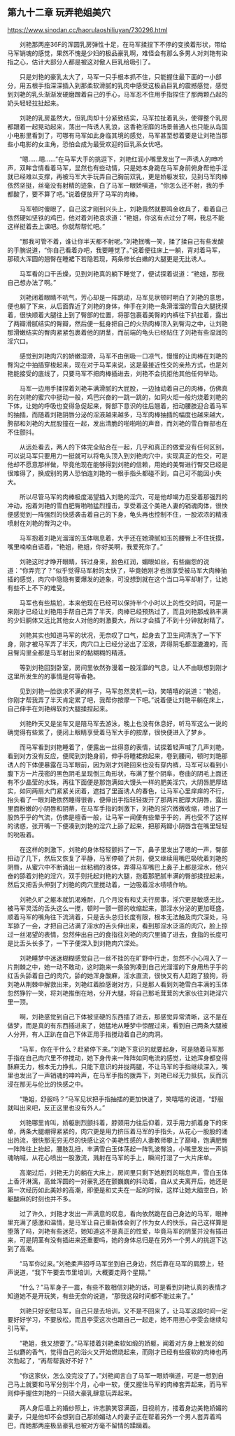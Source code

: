 ## 第九十二章 玩弄艳姐美穴

https://www.sinodan.cc/haorulaoshiliuyan/730296.html

　　刘艳那两座36F的浑圆乳房弹性十足，在马军揉捏下不停的变换着形状，带给马军销魂的感觉，果然不愧是少妇的极品豪乳啊，难怪会有那么多男人对刘艳有染指之心，估计大部分人都是被这对傲人巨乳给吸引了。

　　只是刘艳的豪乳太大了，马军一只手根本抓不住，只能握住最下面的一小部分，用五根手指深深插入到那柔软滑腻的乳肉中感受这极品巨乳的震撼感觉，感觉到刘艳的乳头渐渐发硬磨蹭着自己的手心，马军忍不住用手指捏住了那两颗凸起的奶头轻轻拉扯起来。

　　刘艳的乳房虽然大，但乳肉却十分紧致结实，马军拉扯着乳头，使得整个乳房都跟着一起晃动起来，荡出一阵诱人乳浪，这香艳淫靡的场景普通人也只能从岛国小电影里看到了，可哪有马军如此身临其境的感觉，马军甚至想着要是让刘艳当那些小电影的女主角，恐怕会成为最受欢迎的巨乳系女优吧。

　　“嗯……嗯……”在马军大手的挑逗下，刘艳红润小嘴里发出了一声诱人的呻吟声，双眸含情看着马军，显然也有些动情，只是她本身跪在马军身前俯身帮他手淫就已经难以支撑，再被马军大手玩弄自己胸前双乳，更是娇躯发软，见到马军肉棒依然坚挺，丝毫没有射精的迹象，白了马军一眼娇嗔道，“你怎么还不射，我的手都酸了，要不算了吧。”说着便放开了马军的肉棒。

　　马军顿时傻眼了，自己这才刚到兴头上，刘艳竟然就要鸣金收兵了，看着自己依然硬如坚铁的鸡巴，他对着刘艳哀求道：“艳姐，你这有点过分了啊，我总不能这样挺着去上课吧。你就帮帮忙吧。”

　　“那我可管不着，谁让你半天都不射呢。”刘艳抿嘴一笑，揉了揉自己有些发酸的手腕说道，“你自己看着办吧，我要睡觉了。”说着便往床上一躺，背对着马军，那硕大浑圆的翘臀在睡裙下若隐若现，两条修长白嫩的大腿更是无比诱人。

　　马军看的口干舌燥，见到刘艳真的躺下睡觉了，便试探着说道：“艳姐，那我自己想办法了啊。”

　　刘艳闭着眼睛不吭气，芳心却是一阵跳动，马军见状顿时明白了刘艳的意思，便也躺了下来，从后面靠近了刘艳的身体，伸手在刘艳一条滑溜溜的雪白大腿抚摸着，很快顺着大腿往上到了臀部的位置，将那包裹着美臀的内裤往下扒拉着，露出了两瓣滑腻结实的臀瓣，然后便一挺身把自己的火热肉棒顶入到臀沟之中，让刘艳那滑嫩结实的臀肉紧紧包裹着他的阴茎，而前端的龟头已经贴住了刘艳有些湿润的淫穴口。

　　感觉到刘艳肉穴的娇嫩湿滑，马军不由倒吸一口凉气，慢慢的让肉棒在刘艳的臀沟之中抽插穿梭起来，现在对于马军来说，这是最接近性交的亲热方式，也是刘艳能接受的底线了，只要马军不把肉棒插进去，刘艳不会抗拒他其他任何举动。

　　马军一边用手揉捏着刘艳丰满滑腻的大屁股，一边抽动着自己的肉棒，仿佛真的在刘艳的蜜穴中挺动一般，鸡巴兴奋的一跳一跳的，如同火炬一般灼烧着刘艳的下体，让她的呼吸也变得急促起来，臀部下意识的往后翘着，扭动腰肢迎合着马军的抽插，而随着刘艳阴唇分泌的淫液越来越多，马军肉棒抽插的幅度也越来越大，胯部和刘艳的大屁股撞在一起，发出清脆的啪啪啪的声音，而刘艳的雪白臀部也在不住颤抖。

　　从远处看去，两人的下体完全贴合在一起，几乎和真正的做爱没有任何区别，可以说马军只要用力一挺就可以将龟头顶入到刘艳肉穴中，实现真正的性交，可是他却不愿意那样做，毕竟他现在能够得到刘艳的信赖，用她的美臀进行臀交已经是很难得了，换成别的男人恐怕连刘艳的一根手指头都碰不到，自己可不能因小失大。

　　所以尽管马军的肉棒极度渴望插入刘艳的淫穴，可是他却竭力忍受着那强烈的冲动，抱着刘艳的雪白肥臀啪啪猛烈撞击，享受着这个美艳人妻的销魂肉体，很快便感觉到一阵强烈的快感袭击着自己的下身，龟头再也控制不住，一股浓浓的精液喷射在刘艳的臀沟之中。

　　马军抱着刘艳光溜溜的玉体喘息着，大手还在她滑腻如玉的腰臀上不住抚摸，嘴里喃喃自语着，“艳姐，艳姐，你好美啊，我爱死你了。”

　　刘艳这时才睁开眼睛，转过身来，脸色红润，媚眼如丝，有些幽怨的说道：“你弄完了？”似乎觉得马军射的太快了，毕竟她刚才也很享受被马军大肉棒抽插的感觉，肉穴中隐隐有要爆发的迹象，可没想到就在这个当口马军却射了，让她有些不上不下的难受。

　　马军也有些尴尬，本来他现在已经可以保持半个小时以上的性交时间，可是一来刚才已经让刘艳用手帮自己弄了半天，肉棒已经预热过了，而且刘艳那成熟丰满的少妇胴体又远比其他女人对他的刺激要大，所以才会插了不到十分钟就射精了。

　　刘艳其实也知道马军的状况，无奈叹了口气，起身去了卫生间清洗了一下下身，刚才被马军弄了半天，肉穴口上已经分泌出了淫液，弄得阴毛都湿漉漉的，而且臀沟里全都是马军射出来的黏糊糊的精液。

　　等到刘艳回到卧室，房间里依然弥漫着一股淫靡的气息，让人不由联想到刚才这里所发生的的事情是何等香艳。

　　见到刘艳一脸欲求不满的样子，马军忽然灵机一动，笑嘻嘻的说道：“艳姐，你刚才帮我弄了半天肯定累了吧，我帮你按摩一下吧。”说着便让刘艳平躺在床上，自己伸手在刘艳绵软的大腿揉捏起来。

　　刘艳昨天又是坐车又是陪马军去游泳，晚上也没有休息好，听马军这么一说的确觉得有些累了，便闭上眼睛享受着马军大手的按摩，很快便进入了梦乡。

　　而马军看到刘艳睡着了，便露出一丝得意的表情，试探着轻声喊了几声刘艳，看到对方没有反应，便爬到刘艳身前，伸手将睡裙掀起来，卷到腰间，顿时刘艳那诱人的下体便暴露在马军眼前，因为刚才刘艳回来也没有穿内裤，马军可以看到小腹下方一片茂密的黑色阴毛呈现倒三角形状，布满了整个阴阜，卷曲的阴毛上面还有不少晶莹的水珠，再往下面便是那饱满如大馒头一样的肥美淫穴，大阴唇肥厚结实，如同两扇大门紧紧关闭着，遮挡了里面诱人的春色，让马军心里痒痒的不行，抬头看了一眼刘艳依然睡得很香，便伸出手指轻轻拨开了那两片肥厚大阴唇，露出里面粉嫩的小阴唇和阴蒂，在马军手指的刺激下，刘艳的淫穴微微收缩，喷出了一股热乎乎的气流，仿佛是檀香一般，让马军一闻便有些晕乎乎的，再也受不了这样的诱惑，张开嘴一下便凑到刘艳的淫穴上舔了起来，把那两瓣小阴唇含在嘴里轻轻的吮吸着。

　　在这样的刺激下，刘艳的身体轻轻颤抖了一下，鼻子里发出了嗯的一声，臀部扭动了几下，然后又恢复了平静，马军停顿了片刻，便又继续用嘴巴吸吮着刘艳的阴唇，从蜜穴中不断涌出一丝粘稠的液体，弄得马军嘴巴上鼻子上都是淫水，他兴奋的舔着刘艳的淫穴，双手则托起刘艳的大腿，抱着那肥腻丰满的臀部揉捏起来，然后又把舌头伸到了刘艳的肉穴里搅动着，一边吸着淫水啧啧作响。

　　刘艳久旷之躯本就饥渴难耐，几个月没有和丈夫行房事，淫穴更是敏感无比，被马军灵活的舌头这么一搅，顿时一颤一颤的收缩起来，那淫水分泌的更加旺盛，顺着马军的嘴角往下流淌着，只是舌头总归长度有限，根本无法触及肉穴深处，马军舔了一会，才把自己沾满了淫水的舌头伸出来，看到那淫水泛滥的肉穴，脸上掠过一丝渴望的表情，忽然伸出自己的食指往刘艳的肉穴里捅了进去，食指的长度可是比舌头长多了，一下子便深入到刘艳肉穴深处。

　　刘艳睡梦中迷迷糊糊感觉自己一丝不挂的在旷野中行走，忽然不小心闯入了一片荆棘之中，她一动不敢动，这时跑来一条狼狗凑到自己光溜溜的下身用热乎乎的红舌头舔着自己的肉穴，舔的她浑身酸麻，淫水直流，很快又有人赶跑了狼狗，将刘艳从荆棘中解救出来，刘艳红着脸感谢对方，只是那人看到刘艳雪白丰满的玉体忽然狰狞一笑，将刘艳推倒在地，分开大腿，将自己那毛茸茸的大家伙往刘艳淫穴里一顶。

　　啊，刘艳感觉到自己下体被坚硬的东西插了进去，那感觉异常清晰，这不是在做梦，而是真的有东西插进来了，她猛地从睡梦中惊醒过来，看到自己两条大腿被人分开，有人正趴在自己下体正用手指搅动着自己的肉洞。

　　“马军，你在干什么？赶紧停下来。”刘艳下意识的就要起身，可是随着马军那手指在自己肉穴里不停搅动，她下身传来一阵阵如同电流的感觉，让她浑身都变得酥麻无力，根本无力挣扎，只能下意识的并拢两腿，不让马军的手指继续深入，嘴里也发出了一声销魂的呻吟声，在马军手指的拨弄下，刘艳已经无力抵抗，反而沉浸在那无与伦比的快感之中。

　　“艳姐，舒服吗？”马军见状把手指抽插的更加快速了，笑嘻嘻的说道，“舒服就叫出来吧，反正这里也没有外人。”

　　刘艳哪里肯叫，娇躯剧烈颤抖着，脖颈用力往后仰着，双手用力抓着身下的床单，两条大腿绷得紧紧的，肉穴更是用力挤压着马军的手指头，从花心一股股的涌出热流，很快那无穷无尽的快感让这个美艳性感的人妻教师攀上了巅峰，饱满肥臀一阵阵往上抬起，腰肢乱扭，丰满雪白玉体荡起一阵乳波臀浪，小嘴里发出一声销魂呐喊，从花心喷出一股激流，溅射在马军的手上，瞬间打湿了一大片床单。

　　高潮过后，刘艳无力的躺在大床上，房间里只剩下她剧烈的喘息声，雪白玉体上香汗淋漓，高耸浑圆的一对豪乳还在颤巍巍的抖动着，自从丈夫离开后，她还是第一次经历如此美妙的高潮，即便是和丈夫在一起的时候，这样让她大脑空白，娇躯酸麻的时刻也并不多。

　　过了许久，刘艳才发出一声满意的叹息，看向依然跪在自己身边的马军，眼神里充满了感激和温情，是马军让自己重新体会到了作为女人的快乐，自己这样算是堕落了吗，刘艳有些迷茫，她知道这不是真正的性爱，毕竟马军的阴茎并没有插进来，可是阴茎有没有插进来还重要吗，她的身体总归是在另外一个男人的挑逗下达到了高潮。

　　“马军你过来。”刘艳柔声招呼马军坐到自己身边，然后靠在马军的肩膀上，轻声说道，“我下午要去市里培训，大概要走两个星期。”

　　“什么？”马军身子一震，有些不敢相信刘艳的话，可是看到刘艳认真的表情才知道她不是开玩笑，有些无奈的说道，“那我这段时间都不能过来了。”

　　刘艳只好安慰马军，自己只是去培训，又不是不回来了，让马军这段时间一定要好好学习，不要放松，而且李雯这次也跟自己一起走，她不用担心李雯会继续勾引马军。

　　“艳姐，我又想要了。”马军搂着刘艳柔软如缎的娇躯，闻着对方身上散发的如兰似麝的香气，觉得自己的浴火又开始燃烧起来，而刚才已经有些疲软的肉棒也再次勃起了，“再帮帮我好不好？”

　　“你这家伙，怎么没完没了了。”刘艳闻言白了马军一眼娇嗔道，可是一想到自己马上就要和马军分别半个月，心中一软，便又握住马军的肉棒套弄起来，而马军则伸手握住刘艳的一只硕大豪乳肆意玩弄起来。

　　两人身后墙上的婚纱照上，许志鹏笑容满面，目视前方，搂着身边美艳娇媚的妻子，只是他却不会想到自己那娇媚动人的妻子正在帮着另外一个男人套弄着鸡巴，而她那两座极品豪乳也被对方毫不留情的蹂躏着。

